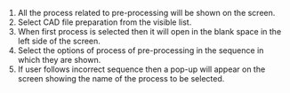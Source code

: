 1. All the process related to pre-processing will be shown on the screen.
2. Select CAD file preparation from the visible list.
3. When first process is selected then it will open in the blank space in the left side of the screen.
4. Select the options of process of pre-processing in the sequence in which they are shown.
5. If user follows incorrect sequence then a pop-up will appear on the screen showing the name of the process to be selected.
